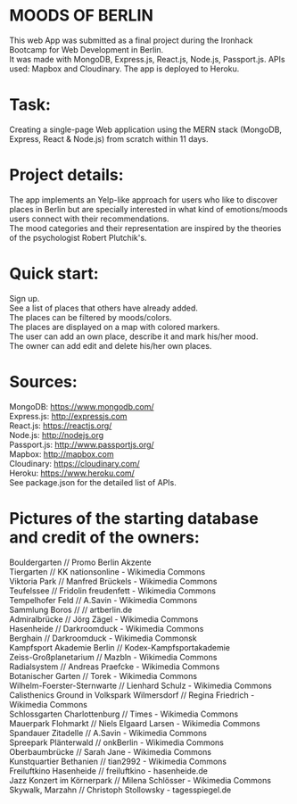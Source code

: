 # MOODS OF BERLIN

This web App was submitted as a final project during the Ironhack Bootcamp for Web Development in Berlin.\
It was made with MongoDB, Express.js, React.js, Node.js, Passport.js. APIs used: Mapbox and Cloudinary. The app is deployed to Heroku. 

# Task:

Creating a single-page Web application using the MERN stack (MongoDB, Express, React & Node.js) from scratch within 11 days.

# Project details:

The app implements an Yelp-like approach for users who like to discover places in Berlin but are specially interested in what kind of
emotions/moods users connect with their recommendations.\
The mood categories and their representation are inspired by the theories of the psychologist Robert Plutchik's.

# Quick start:

Sign up.\
See a list of places that others have already added.\
The places can be filtered by moods/colors.\
The places are displayed on a map with colored markers.\
The user can add an own place, describe it and mark his/her mood.\
The owner can add edit and delete his/her own places.

# Sources:

MongoDB: https://www.mongodb.com/ \
Express.js: http://expressjs.com \
React.js: https://reactjs.org/ \
Node.js: http://nodejs.org \
Passport.js: http://www.passportjs.org/ \
Mapbox: http://mapbox.com \
Cloudinary: https://cloudinary.com/ \
Heroku: https://www.heroku.com/ \
See package.json for the detailed list of APIs.

# Pictures of the starting database and credit of the owners:

Bouldergarten // Promo Berlin Akzente\
Tiergarten // KK nationsonline - Wikimedia Commons\
Viktoria Park // Manfred Brückels - Wikimedia Commons\
Teufelssee // Fridolin freudenfett - Wikimedia Commons\
Tempelhofer Feld // A.Savin - Wikimedia Commons\
Sammlung Boros // // artberlin.de\
Admiralbrücke // Jörg Zägel - Wikimedia Commons\
Hasenheide // Darkroomduck - Wikimedia Commons\
Berghain // Darkroomduck - Wikimedia Commonsk\
Kampfsport Akademie Berlin // Kodex-Kampfsportakademie\
Zeiss-Großplanetarium // Mazbln - Wikimedia Commons\
Radialsystem // Andreas Praefcke - Wikimedia Commons\
Botanischer Garten // Torek  - Wikimedia Commons\
Wilhelm-Foerster-Sternwarte // Lienhard Schulz - Wikimedia Commons\
Calisthenics Ground in Volkspark Wilmersdorf // Regina Friedrich - Wikimedia Commons\
Schlossgarten Charlottenburg // Times - Wikimedia Commons\
Mauerpark Flohmarkt // Niels Elgaard Larsen - Wikimedia Commons\
Spandauer Zitadelle // A.Savin - Wikimedia Commons\
Spreepark Plänterwald // onkBerlin - Wikimedia Commons\
Oberbaumbrücke // Sarah Jane - Wikimedia Commons\
Kunstquartier Bethanien // tian2992 - Wikimedia Commons\
Freiluftkino Hasenheide // freiluftkino - hasenheide.de\
Jazz Konzert im Körnerpark // Milena Schlösser - Wikimedia Commons\
Skywalk, Marzahn // Christoph Stollowsky - tagesspiegel.de
